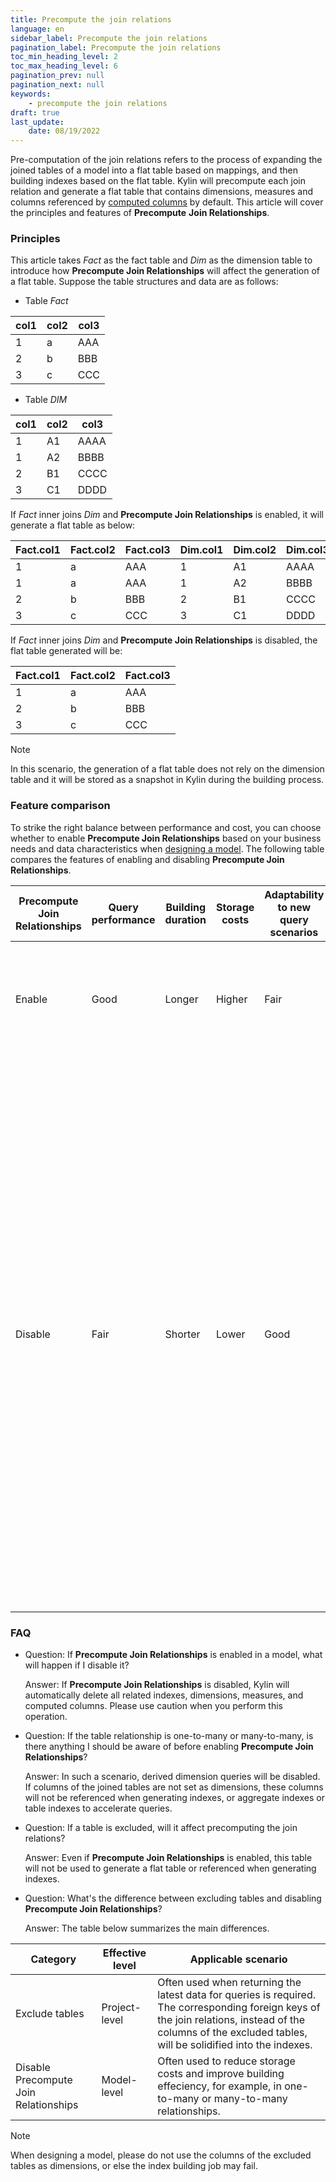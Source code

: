 ```yaml
---
title: Precompute the join relations
language: en
sidebar_label: Precompute the join relations
pagination_label: Precompute the join relations
toc_min_heading_level: 2
toc_max_heading_level: 6
pagination_prev: null
pagination_next: null
keywords:
    - precompute the join relations
draft: true
last_update:
    date: 08/19/2022
---
```


Pre-computation of the join relations refers to the process of expanding the joined tables of a model into a flat table based on mappings, and then building indexes based on the flat table. Kylin will precompute each join relation and generate a flat table that contains dimensions, measures and columns referenced by [computed columns](computed_column.md) by default. This article will cover the principles and features of **Precompute** **Join Relationships**.

### Principles

This article takes *Fact* as the fact table and *Dim* as the dimension table to introduce how **Precompute Join Relationships** will affect the generation of a flat table. Suppose the table structures and data are as follows: 

- Table *Fact*

| col1 | col2 | col3 |
| ---- | ---- | ---- |
| 1    | a    | AAA  |
| 2    | b    | BBB  |
| 3    | c    | CCC  |

- Table *DIM*

| col1 | col2 | col3 |
| ---- | ---- | ---- |
| 1    | A1   | AAAA |
| 1    | A2   | BBBB |
| 2    | B1   | CCCC |
| 3    | C1   | DDDD |

If *Fact* inner joins *Dim* and **Precompute Join Relationships** is enabled, it will generate a flat table as below:

| Fact.col1 | Fact.col2 | Fact.col3 | Dim.col1 | Dim.col2 | Dim.col3 |
| --------- | --------- | --------- | -------- | -------- | -------- |
| 1         | a         | AAA       | 1        | A1       | AAAA     |
| 1         | a         | AAA       | 1        | A2       | BBBB     |
| 2         | b         | BBB       | 2        | B1       | CCCC     |
| 3         | c         | CCC       | 3        | C1       | DDDD     |

If *Fact* inner joins *Dim* and **Precompute Join Relationships** is disabled, the flat table generated will be: 

| Fact.col1 | Fact.col2 | Fact.col3 |
| --------- | --------- | --------- |
| 1         | a         | AAA       |
| 2         | b         | BBB       |
| 3         | c         | CCC       |

> [!NOTE]
>
> In this scenario, the generation of a flat table does not rely on the dimension table and it will be stored as a snapshot in Kylin during the building process.

### Feature comparison 

To strike the right balance between performance and cost, you can choose whether to enable **Precompute Join Relationships** based on your business needs and data characteristics when [designing a model](../manual_modeling.md). The following table compares the features of enabling and disabling **Precompute Join Relationships**. 

| **Precompute Join Relationships** | **Query performance** | **Building duration** | **Storage costs** | **Adaptability to new query scenarios** | **Impact**                                                   |
| -------------------------- | ------------ | ------------ | ------------ | -------------------- | ------------------------------------------------------------ |
| Enable                            | Good                  | Longer                | Higher            | Fair                                    | ● All columns in dimension tables can be set as dimensions, or defined as measures or computed columns.  <br />|
| Disable                           | Fair                  | Shorter               | Lower             | Good                                    | ● Columns in dimension tables cannot be set as dimensions, or defined as measures or computed columns, which means they cannot be referenced by indexes.<br />● Indexes and corresponding dimension snapshots will be hit by queries simultaneously, so users can get the query results through real-time join queries. <br />In snowflake models, if a foreign key corresponds to a dimension table, and the table is set as an excluded table or **Precompute Join Relationships** is disabled, the dimension table will not be referenced when generating indexes. |

### FAQ

- Question: If **Precompute Join Relationships** is enabled in a model, what will happen if I disable it?

  Answer: If **Precompute Join Relationships** is disabled, Kylin will automatically delete all related indexes, dimensions, measures, and computed columns. Please use caution when you perform this operation.  

- Question: If the table relationship is one-to-many or many-to-many, is there anything I should be aware of before enabling **Precompute Join Relationships**? 

  Answer: In such a scenario, derived dimension queries will be disabled. If columns of the joined tables are not set as dimensions, these columns will not be referenced when generating indexes, or aggregate indexes or table indexes to accelerate queries.     

- Question: If a table is excluded, will it affect precomputing the join relations?

  Answer: Even if **Precompute Join Relationships** is enabled, this table will not be used to generate a flat table or referenced when generating indexes.

- Question: What's the difference between excluding tables and disabling **Precompute Join Relationships**? 

  Answer: The table below summarizes the main differences. 

| Category                              | Effective level | Applicable scenario                                          |
| ------------------------------------- | --------------- | ------------------------------------------------------------ |
| Exclude tables                        | Project-level   | Often used when returning the latest data for queries is required. The corresponding foreign keys of the join relations, instead of the columns of the excluded tables, will be solidified into the indexes. |
| Disable Precompute Join Relationships | Model-level     | Often used to reduce storage costs and improve building effeciency, for example, in one-to-many or many-to-many relationships. |

> [!NOTE]
>
> When designing a model, please do not use the columns of the excluded tables as dimensions, or else the index building job may fail. 
